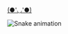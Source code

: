 <a href="https://instagram.com/nnjorge" target="_blank">(●'◡'●)</a>

![Snake animation](https://github.com/jorgensc/jorgensc/blob/output/github-contribution-grid-snake.svg)
